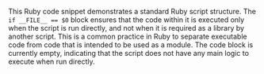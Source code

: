This Ruby code snippet demonstrates a standard Ruby script structure. The `if __FILE__ == $0` block ensures that the code within it is executed only when the script is run directly, and not when it is required as a library by another script. This is a common practice in Ruby to separate executable code from code that is intended to be used as a module. The code block is currently empty, indicating that the script does not have any main logic to execute when run directly.




